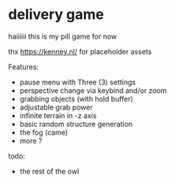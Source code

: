 # delivery game
 
haiiiiii    this is my pill game for now

thx https://kenney.nl/ for placeholder assets

Features:
- pause menu with Three (3) settings
- perspective change via keybind and/or zoom
- grabbing objects (with hold buffer)
- adjustable grab power
- infinite terrain in -z axis
- basic random structure generation
- the fog (came)
- more ?

todo:
- the rest of the owl
